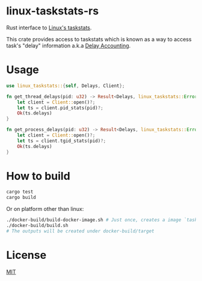 linux-taskstats-rs
==================

Rust interface to [Linux's taskstats](https://www.kernel.org/doc/Documentation/accounting/taskstats.txt).

This crate provides access to taskstats which is known as a way to access task's "delay" information a.k.a [Delay Accounting](https://www.kernel.org/doc/html/latest/accounting/delay-accounting.html).


# Usage

```rust
use linux_taskstats::{self, Delays, Client};

fn get_thread_delays(pid: u32) -> Result<Delays, linux_taskstats::Error> {
    let client = Client::open()?;
    let ts = client.pid_stats(pid)?;
    Ok(ts.delays)
}

fn get_process_delays(pid: u32) -> Result<Delays, linux_taskstats::Error> {
    let client = Client::open()?;
    let ts = client.tgid_stats(pid)?;
    Ok(ts.delays)
}
```

# How to build

```sh
cargo test
cargo build
```

Or on platform other than linux:

```sh
./docker-build/build-docker-image.sh # Just once, creates a image `taskstats-build:latest`
./docker-build/build.sh
# The outputs will be created under docker-build/target
```

# License

[MIT](./LICENSE)
